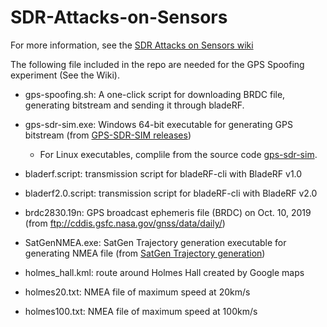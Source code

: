 # SDR-Attacks-on-Sensors

For more information, see the [SDR Attacks on Sensors wiki](https://github.com/jianqiucao/SDR-Attacks-on-Sensors/wiki)


The following file included in the repo are needed for the GPS Spoofing experiment (See the Wiki).

* gps-spoofing.sh: A one-click script for downloading BRDC file, generating bitstream and sending it through bladeRF.

* gps-sdr-sim.exe: Windows 64-bit executable for generating GPS bitstream (from [GPS-SDR-SIM releases](https://github.com/osqzss/gps-sdr-sim/releases))
  * For Linux executables, complile from the source code [gps-sdr-sim](https://github.com/osqzss/gps-sdr-sim).
* bladerf.script: transmission script for bladeRF-cli with BladeRF v1.0
* bladerf2.0.script: transmission script for bladeRF-cli with BladeRF v2.0
* brdc2830.19n: GPS broadcast ephemeris file (BRDC) on Oct. 10, 2019 (from ftp://cddis.gsfc.nasa.gov/gnss/data/daily/)

* SatGenNMEA.exe: SatGen Trajectory generation executable for generating NMEA file (from [SatGen Trajectory generation](https://www.labsat.co.uk/index.php/en/free-gps-nmea-simulator-software))
* holmes_hall.kml: route around Holmes Hall created by Google maps
* holmes20.txt: NMEA file of maximum speed at 20km/s
* holmes100.txt: NMEA file of maximum speed at 100km/s
